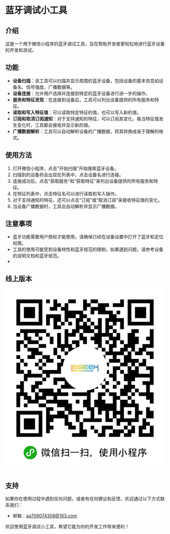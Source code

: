 # 蓝牙调试小工具

## 介绍

这是一个用于微信小程序的蓝牙调试工具，旨在帮助开发者更轻松地进行蓝牙设备的开发和测试。

## 功能

- **设备扫描**：该工具可以扫描并显示周围的蓝牙设备，包括设备的基本信息如设备名、信号强度、广播数据等。
- **设备连接**：允许用户选择并连接到特定的蓝牙设备进行进一步的操作。
- **服务和特征发现**：在连接到设备后，工具可以列出设备提供的所有服务和特征。
- **读取和写入特征值**：可以读取特定特征的值，也可以写入新的值。
- **订阅和取消订阅通知**：对于支持通知的特征，可以订阅其变化，每当特征值发生变化时，工具都会接收并显示新的值。
- **广播数据解析**：工具可以自动解析设备的广播数据，将其转换成易于理解的格式。

## 使用方法

1. 打开微信小程序，点击“开始扫描”开始搜索蓝牙设备。
2. 扫描到的设备将会出现在列表中，点击设备名进行连接。
3. 连接成功后，点击“获取服务”和“获取特征”来列出设备提供的所有服务和特征。
4. 在特征列表中，点击特征名可以进行读取和写入操作。
5. 对于支持通知的特征，还可以点击“订阅”或“取消订阅”来接收特征值的变化。
6. 当设备广播数据时，工具会自动解析并显示广播数据。

## 注意事项

- 蓝牙功能需要用户授权才能使用，请确保已经在设备设置中打开了蓝牙和定位权限。
- 工具的使用可能受到设备特性和蓝牙规范的限制，如果遇到问题，请参考设备的说明文档和蓝牙规范。
- 
## 线上版本
![图片描述](./image/ingeek_BLE_test.jpg)

## 支持

如果你在使用过程中遇到任何问题，或者有任何建议和反馈，欢迎通过以下方式联系我们：

- 邮箱：aa709074308@163.com

欢迎使用蓝牙调试小工具，希望它能为你的开发工作带来便利！
